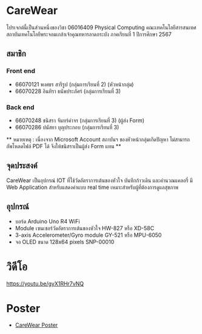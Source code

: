 # CareWear
โปรเจกต์นี้เป็นส่วนหนึ่งของวิชา 06016409 Physical Computing 
คณะเทคโนโลยีสารสนเทศ สถาบันเทคโนโลยีพระจอมเกล้าเจ้าคุณทหารลาดกระบัง ภาคเรียนที่ 1 ปีการศึกษา 2567

## สมาชิก

### Front end
- 66070121 พงศธร สารีรูป (กลุ่มการเรียนที่ 2) (หัวหน้ากลุ่ม)
- 66070228 อินทิรา ธนัพประภัศร์ (กลุ่มการเรียนที่ 3)

### Back end
- 66070248 ชนิสรา จันทร์คำจร (กลุ่มการเรียนที่ 3) (ผู้ส่ง Form)
- 66070286 ปนัสยา บุญประกอบ (กลุ่มการเรียนที่ 3)

** หมายเหตุ : เนื่องจาก Microsoft Account สถาบันฯ ของหัวหน้ากลุ่มเกิดปัญหา ไม่สามารถอัพโหลดไฟล์ PDF ได้ จึงให้ชนิสราเป็นผู้ส่ง Form แทน **

## จุดประสงค์
CareWear เป็นอุปกรณ์ IOT ที่ใช้วัดอัตราการเต้นของหัวใจ บันทึกก้าวเดิน และคำนวณแคลอรี่ มี Web Application สำหรับแสดงค่าแบบ real time เหมาะสำหรับผู้ที่ต้องการดูแลสุขภาพ

## อุปกรณ์
- บอร์ด Arduino Uno R4 WiFi
- Module เซนเซอร์วัดอัตราการเต้นของหัวใจ HW-827 หรือ XD-58C
- 3-axis Accelerometer/Gyro module GY-521 หรือ MPU-6050
- จอ OLED ขนาด 128x64 pixels SNP-00010

# วิดีโอ
https://youtu.be/gyX1RHr7vNQ

# Poster
- [CareWear Poster](poster)
